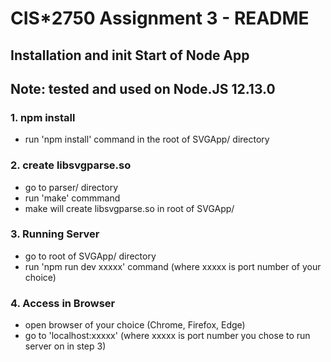 # CIS*2750 Assignment 3 - README
## Installation and init Start of Node App

## Note: tested and used on Node.JS 12.13.0

### 1. npm install
- run 'npm install' command in the root of SVGApp/ directory

### 2. create libsvgparse.so
- go to parser/ directory
- run 'make' commmand
- make will create libsvgparse.so in root of SVGApp/

### 3. Running Server
- go to root of SVGApp/ directory
- run 'npm run dev xxxxx' command (where xxxxx is port number of your choice)

### 4. Access in Browser
- open browser of your choice (Chrome, Firefox, Edge)
- go to 'localhost:xxxxx' (where xxxxx is port number you chose to run server on in step 3)
